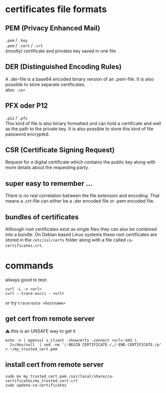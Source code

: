 
# certificates file formats

## PEM (Privacy Enhanced Mail)
`.pem` / `.key`  
`.pem` / `.cert` / `.crt`  
(mostly) certificate and privates key saved in one file
 
## DER (Distinguished Encoding Rules)
A .der-file is a base64 encoded binary version of an .pem-file. It is also possible to store separate certificates.  
also: `.cer`

## PFX oder P12
`.p12` / `.pfx`  
This kind of file is also binary formatted und can hold a certificate and well as the path to the private key. It is also possible to store this kind of file password encrypted.

## CSR (Certificate Signing Request)
Request for a digital certificate which contains the public key along with more details about the requesting party.

## super easy to remember ...
There is no real correlation between the file extension and encoding. That means a .crt-file can either be a .der encoded file or .pem encoded file.

## bundles of certificates
Although root certificates exist as single files they can also be combined into a bundle. On Debian based Linux systems these root certificates are stored in the `/etc/ssl/certs` folder along with a file called `ca-certificates.crt`.


# commands
always good to test:
```
curl -L -v <url>
curl --trace-ascii - <url>
```
or try `traceroute <hostname>`

## get cert from remote server
:warning: this is an UNSAFE way to get it
```
echo -n | openssl s_client -showcerts -connect <url>:443 \
  2>/dev/null  | sed -ne '/-BEGIN CERTIFICATE-/,/-END CERTIFICATE-/p' > ~/my_trusted_cert.pem
```

## install cert from remote server
```
sudo mv my_trusted_cert.pem /usr/local/share/ca-certificates/my_trusted_cert.crt
sudo update-ca-certificates
```